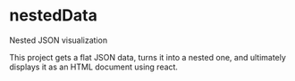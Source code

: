 # nestedData
Nested JSON visualization

This project gets a flat JSON data, turns it into a nested one, and ultimately displays it as an HTML document using react.
